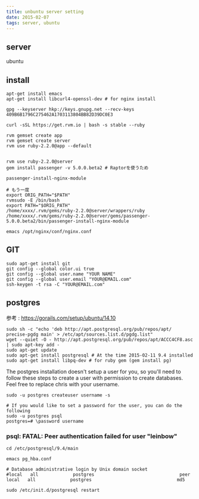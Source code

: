 ```yaml
---
title: unbuntu server setting
date: 2015-02-07
tags: server, ubuntu
---
```




## server

ubuntu

## install

```
apt-get install emacs
apt-get install libcurl4-openssl-dev # for nginx install

gpg --keyserver hkp://keys.gnupg.net --recv-keys 409B6B1796C275462A1703113804BB82D39DC0E3

curl -sSL https://get.rvm.io | bash -s stable --ruby

rvm gemset create app
rvm gemset create server
rvm use ruby-2.2.0@app --default


rvm use ruby-2.2.0@server
gem install passenger -v 5.0.0.beta2 # Raptorを使うため

passenger-install-nginx-module

# もう一度
export ORIG_PATH="$PATH"
rvmsudo -E /bin/bash
export PATH="$ORIG_PATH"
/home/xxxx/.rvm/gems/ruby-2.2.0@server/wrappers/ruby /home/xxxx/.rvm/gems/ruby-2.2.0@server/gems/passenger-5.0.0.beta2/bin/passenger-install-nginx-module

emacs /opt/nginx/conf/nginx.conf

```

## GIT

```
sudo apt-get install git
git config --global color.ui true
git config --global user.name "YOUR NAME"
git config --global user.email "YOUR@EMAIL.com"
ssh-keygen -t rsa -C "YOUR@EMAIL.com"
```

## postgres

参考 : <https://gorails.com/setup/ubuntu/14.10>

```
sudo sh -c "echo 'deb http://apt.postgresql.org/pub/repos/apt/ precise-pgdg main' > /etc/apt/sources.list.d/pgdg.list"
wget --quiet -O - http://apt.postgresql.org/pub/repos/apt/ACCC4CF8.asc | sudo apt-key add -
sudo apt-get update
sudo apt-get install postgresql # At the time 2015-02-11 9.4 installed
sudo apt-get install libpq-dev # for ruby gem (gem install pg)
```
The postgres installation doesn't setup a user for you, so you'll need to follow these steps to create a user with permission to create databases. Feel free to replace chris with your username.

```
sudo -u postgres createuser username -s

# If you would like to set a password for the user, you can do the following
sudo -u postgres psql
postgres=# \password username
```


### psql: FATAL:  Peer authentication failed for user "leinbow"

`cd /etc/postgresql/9.4/main`

```
emacs pg_hba.conf

# Database administrative login by Unix domain socket
#local   all             postgres                                peer
local   all             postgres                                md5
```

`sudo /etc/init.d/postgresql restart`